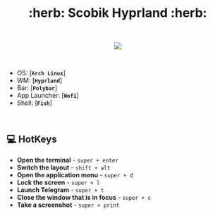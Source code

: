 <h1 align="center"> :herb: Scobik Hyprland :herb: </h1>

<!-- BADGES -->
</br>

<p align="center">
  <img src="https://i.postimg.cc/mkkHv71n/2024-09-15-143052-hyprshot.png">
</p>


</br>

 - OS: [**`Arch Linux`**]
 - WM: [**`Hyprland`**]
 - Bar: [**`Polybar`**]
 - App Launcher: [**`Wofi`**]
 - Shell: [**`Fish`**]

</br>


<!-- HOTKEYS -->
## 💻 HotKeys
* **Open the terminal** - `super + enter`
* **Switch the layout** - `shift + alt`
* **Open the application menu** - `super + d`
* **Lock the screen** - `super + l`
* **Launch Telegram** - `super + t`
* **Close the window that is in focus** - `super + c`
* **Take a screenshot** - `super + print`
#
